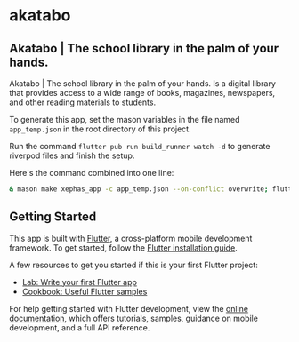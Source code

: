 # akatabo

## Akatabo | The school library in the palm of your hands.

Akatabo | The school library in the palm of your hands. Is a digital library that provides access to a wide range of books, magazines, newspapers, and other reading materials to students.

To generate this app, set the mason variables in the file named `app_temp.json` in the root directory of this project.

Run the command `flutter pub run build_runner watch -d` to generate riverpod files and finish the setup.

Here's the command combined into one line:

```bash
& mason make xephas_app -c app_temp.json --on-conflict overwrite; flutter pub run build_runner watch -d

```

## Getting Started

This app is built with [Flutter](https://flutter.dev/), a cross-platform mobile development framework. To get started, follow the [Flutter installation guide](https://flutter.dev/docs/get-started/install).

A few resources to get you started if this is your first Flutter project:

- [Lab: Write your first Flutter app](https://docs.flutter.dev/get-started/codelab)
- [Cookbook: Useful Flutter samples](https://docs.flutter.dev/cookbook)

For help getting started with Flutter development, view the
[online documentation](https://docs.flutter.dev/), which offers tutorials,
samples, guidance on mobile development, and a full API reference.
